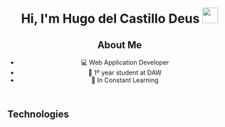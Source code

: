 <h1 align="center">Hi, I'm Hugo del Castillo Deus <img src="https://media.giphy.com/media/hvRJCLFzcasrR4ia7z/giphy.gif" width="35"> </h1>
<header>
<h2>About Me</h2>
<ul>
    <li>💻 Web Application Developer  </li>
    <li>📖 1º year student at DAW </li>
    <li>📝 In Constant Learning </li>
</ul>
</header>
<section>
    <h2>Technologies</h2>

</section>
